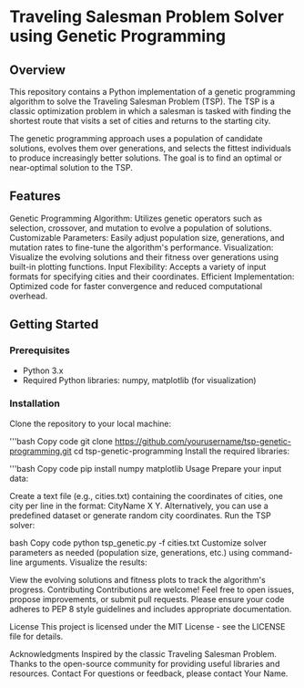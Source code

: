 # Traveling Salesman Problem Solver using Genetic Programming

## Overview
This repository contains a Python implementation of a genetic programming algorithm to solve the Traveling Salesman Problem (TSP). The TSP is a classic optimization problem in which a salesman is tasked with finding the shortest route that visits a set of cities and returns to the starting city.

The genetic programming approach uses a population of candidate solutions, evolves them over generations, and selects the fittest individuals to produce increasingly better solutions. The goal is to find an optimal or near-optimal solution to the TSP.

## Features
Genetic Programming Algorithm: Utilizes genetic operators such as selection, crossover, and mutation to evolve a population of solutions.
Customizable Parameters: Easily adjust population size, generations, and mutation rates to fine-tune the algorithm's performance.
Visualization: Visualize the evolving solutions and their fitness over generations using built-in plotting functions.
Input Flexibility: Accepts a variety of input formats for specifying cities and their coordinates.
Efficient Implementation: Optimized code for faster convergence and reduced computational overhead.

## Getting Started
### Prerequisites
- Python 3.x
- Required Python libraries: numpy, matplotlib (for visualization)
### Installation
Clone the repository to your local machine:

'''bash
Copy code
git clone https://github.com/yourusername/tsp-genetic-programming.git
cd tsp-genetic-programming
Install the required libraries:

'''bash
Copy code
pip install numpy matplotlib
Usage
Prepare your input data:

Create a text file (e.g., cities.txt) containing the coordinates of cities, one city per line in the format: CityName X Y.
Alternatively, you can use a predefined dataset or generate random city coordinates.
Run the TSP solver:

bash
Copy code
python tsp_genetic.py -f cities.txt
Customize solver parameters as needed (population size, generations, etc.) using command-line arguments.
Visualize the results:

View the evolving solutions and fitness plots to track the algorithm's progress.
Contributing
Contributions are welcome! Feel free to open issues, propose improvements, or submit pull requests. Please ensure your code adheres to PEP 8 style guidelines and includes appropriate documentation.

License
This project is licensed under the MIT License - see the LICENSE file for details.

Acknowledgments
Inspired by the classic Traveling Salesman Problem.
Thanks to the open-source community for providing useful libraries and resources.
Contact
For questions or feedback, please contact Your Name.
